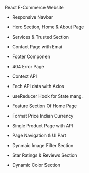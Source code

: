 React E-Commerce Website 

- Responsive Navbar

- Hero Section, Home & About Page

- Services & Trusted Section

- Contact Page with Emai

- Footer Componen

- 404 Error Page

- Context API

- Fech API data with Axios

- useReducer Hook for State mang.

- Feature Section Of Home Page

- Format Price Indian Currency

- Single Product Page with API  

- Page Navigation & UI Part 

- Dynmaic Image Filter Section  

- Star Ratings & Reviews Section  

- Dynamic Color Section  

















